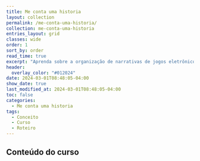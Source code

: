 ```yaml
---
title: Me conta uma historia
layout: collection
permalink: /me-conta-uma-historia/
collection: me-conta-uma-historia
entries_layout: grid
classes: wide
order: 1
sort_by: order
read_time: true
excerpt: "Aprenda sobre a organização de narrativas de jogos eletrônicos."
header:
  overlay_color: "#012024"
date: 2024-03-01T08:48:05-04:00
show_date: true
last_modified_at: 2024-03-01T08:48:05-04:00
toc: false
categories:
  - Me conta uma historia
tags:
  - Conceito
  - Curso
  - Roteiro
---
```


## Conteúdo do curso

